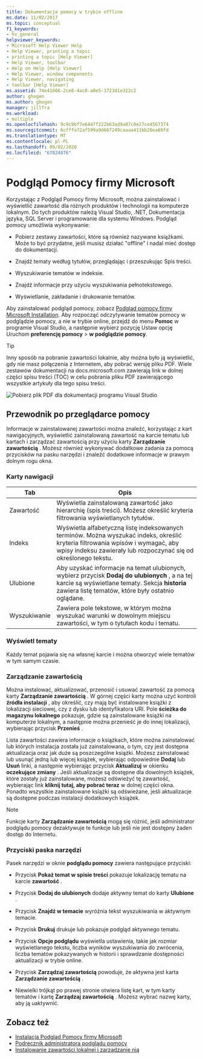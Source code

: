 ```yaml
---
title: Dokumentacja pomocy w trybie offline
ms.date: 11/02/2017
ms.topic: conceptual
f1_keywords:
- hv_general
helpviewer_keywords:
- Microsoft Help Viewer Help
- Help Viewer, printing a topic
- printing a topic [Help Viewer]
- Help Viewer, toolbar
- Help on Help [Help Viewer]
- Help Viewer, window components
- Help Viewer, navigating
- toolbar [Help Viewer]
ms.assetid: 74e41666-2ce8-4ac0-a0e5-3723d1e322c2
author: ghogen
ms.author: ghogen
manager: jillfra
ms.workload:
- multiple
ms.openlocfilehash: 9c9c9bf7e6447f222b63ad9a07c0e27ce4567374
ms.sourcegitcommit: 6cfffa72af599a9d667249caaaa411bb28ea69fd
ms.translationtype: MT
ms.contentlocale: pl-PL
ms.lasthandoff: 09/02/2020
ms.locfileid: "67824876"
---
```

# <a name="microsoft-help-viewer"></a>Podgląd Pomocy firmy Microsoft

Korzystając z Podgląd Pomocy firmy Microsoft, można zainstalować i wyświetlić zawartość dla różnych produktów i technologii na komputerze lokalnym. Do tych produktów należą Visual Studio, .NET, Dokumentacja języka, SQL Server i programowanie dla systemu Windows. Podgląd pomocy umożliwia wykonywanie:

- Pobierz zestawy zawartości, które są również nazywane książkami. Może to być przydatne, jeśli musisz działać "offline" i nadal mieć dostęp do dokumentacji.

- Znajdź tematy według tytułów, przeglądając i przeszukując Spis treści.

- Wyszukiwanie tematów w indeksie.

- Znajdź informacje przy użyciu wyszukiwania pełnotekstowego.

- Wyświetlanie, zakładanie i drukowanie tematów.

Aby zainstalować podgląd pomocy, zobacz [Podgląd pomocy firmy Microsoft Installation](../help-viewer/installation.md). Aby rozpocząć odczytywanie tematów pomocy w podglądzie pomocy, a nie w trybie online, przejdź do menu **Pomoc** w programie Visual Studio, a następnie wybierz pozycję Ustaw opcję Uruchom **preferencję pomocy**  >  **w podglądzie pomocy**.

> [!TIP]
> Inny sposób na pobranie zawartości lokalnie, aby można było ją wyświetlić, gdy nie masz połączenia z Internetem, aby pobrać wersję pliku PDF. Wiele zestawów dokumentacji na docs.microsoft.com zawierają link w dolnej części spisu treści (TOC) w celu pobrania pliku PDF zawierającego wszystkie artykuły dla tego spisu treści.
>
> ![Pobierz plik PDF dla dokumentacji programu Visual Studio](media/overview/download-pdf.png)

## <a name="help-viewer-tour"></a>Przewodnik po przeglądarce pomocy

Informacje w zainstalowanej zawartości można znaleźć, korzystając z kart nawigacyjnych, wyświetlić zainstalowaną zawartość na karcie tematu lub kartach i zarządzać zawartością przy użyciu karty **Zarządzanie zawartością** . Możesz również wykonywać dodatkowe zadania za pomocą przycisków na pasku narzędzi i znaleźć dodatkowe informacje w prawym dolnym rogu okna.

### <a name="navigation-tabs"></a>Karty nawigacji

|Tab|Opis|
|---|-----------|
|Zawartość|Wyświetla zainstalowaną zawartość jako hierarchię (spis treści). Możesz określić kryteria filtrowania wyświetlanych tytułów.|
|Indeks|Wyświetla alfabetyczną listę indeksowanych terminów. Można wyszukać indeks, określić kryteria filtrowania wpisów i wymagać, aby wpisy indeksu zawierały lub rozpoczynać się od określonego tekstu.|
|Ulubione|Aby uzyskać informacje na temat ulubionych, wybierz przycisk **Dodaj do ulubionych** , a na tej karcie są wyświetlane tematy. Sekcja **historia** zawiera listę tematów, które były ostatnio oglądane.|
|Wyszukiwanie|Zawiera pole tekstowe, w którym można wyszukać warunki w dowolnym miejscu zawartości, w tym o tytułach kodu i tematu.|

### <a name="view-topics"></a>Wyświetl tematy

Każdy temat pojawia się na własnej karcie i można otworzyć wiele tematów w tym samym czasie.

### <a name="manage-content"></a>Zarządzanie zawartością

Można instalować, aktualizować, przenosić i usuwać zawartość za pomocą karty **Zarządzanie zawartością** . W górnej części karty można użyć kontroli **źródła instalacji** , aby określić, czy mają być instalowane książki z lokalizacji sieciowej, czy z dysku lub identyfikatora URI. Pole **ścieżka do magazynu lokalnego** pokazuje, gdzie są zainstalowane książki na komputerze lokalnym, a następnie można przenieść je do innej lokalizacji, wybierając przycisk **Przenieś** .

Lista zawartości zawiera informacje o książkach, które można zainstalować lub których instalacja została już zainstalowana, o tym, czy jest dostępna aktualizacja oraz jak duże są poszczególne książki. Możesz zainstalować lub usunąć jedną lub więcej książek, wybierając odpowiednie **Dodaj** lub **Usuń** linki, a następnie wybierając przycisk **Aktualizuj** w okienku **oczekujące zmiany** . Jeśli aktualizacje są dostępne dla dowolnych książek, które zostały już zainstalowane, możesz odświeżyć tę zawartość, wybierając link **kliknij tutaj, aby pobrać teraz** w dolnej części okna. Ponadto wszystkie zainstalowane książki są odświeżane, jeśli aktualizacje są dostępne podczas instalacji dodatkowych książek.

> [!NOTE]
> Funkcje karty **Zarządzanie zawartością** mogą się różnić, jeśli administrator podglądu pomocy dezaktywuje te funkcje lub jeśli nie jest dostępny żaden dostęp do Internetu.

### <a name="toolbar-buttons"></a>Przyciski paska narzędzi

Pasek narzędzi w oknie **podglądu pomocy** zawiera następujące przyciski:

- Przycisk **Pokaż temat w spisie treści** pokazuje lokalizację tematu na karcie **zawartość** .

- Przycisk **Dodaj do ulubionych** dodaje aktywny temat do karty **Ulubione** .

- Przycisk **Znajdź w temacie** wyróżnia tekst wyszukiwania w aktywnym temacie.

- Przycisk **Drukuj** drukuje lub pokazuje podgląd aktywnego tematu.

- Przycisk **Opcje podglądu** wyświetla ustawienia, takie jak rozmiar wyświetlanego tekstu, liczba wyników wyszukiwania do zwrócenia, liczba tematów pokazywanych w historii i sprawdzanie dostępności aktualizacji w trybie online.

- Przycisk **Zarządzaj zawartością** powoduje, że aktywna jest karta **Zarządzanie zawartością** .

- Niewielki trójkąt po prawej stronie otwiera listę kart, w tym karty tematów i kartę **Zarządzaj zawartością** . Możesz wybrać nazwę karty, aby ją uaktywnić.

## <a name="see-also"></a>Zobacz też

- [Instalacja Podgląd Pomocy firmy Microsoft](../help-viewer/installation.md)
- [Podręcznik administratora podglądu pomocy](../help-viewer/administrator-guide.md)
- [Instalowanie zawartości lokalnej i zarządzanie nią](../help-viewer/install-manage-local-content.md)
